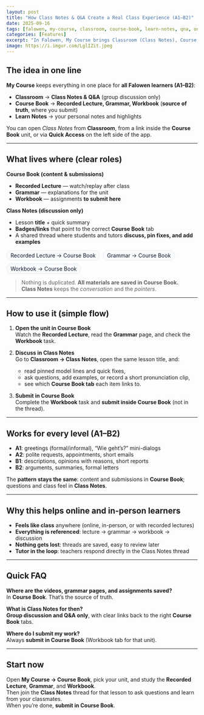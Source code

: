 ```yaml
---
layout: post
title: "How Class Notes & Q&A Create a Real Class Experience (A1–B2)"
date: 2025-09-16
tags: [falowen, my-course, classroom, course-book, learn-notes, qna, online, in-person, a1, a2, b1, b2]
categories: [Features]
excerpt: "In Falowen, My Course brings Classroom (Class Notes), Course Book, and Learn Notes together. All content lives in Course Book; Class Notes is for group discussion with clear links to the right tab."
image: https://i.imgur.com/LglIZit.jpeg
---
```


<style>
/* Mobile hero image fix (works with most Jekyll themes) */
@media (max-width: 640px){
  /* If your theme uses an <img> for the hero */
  .page__hero img,
  .post-header img,
  .post-hero img,
  .entry-header img,
  header img {
    width: 100%;
    height: 220px;         /* adjust 200–260px if needed */
    object-fit: cover;
    object-position: center;
    border-radius: 12px;
  }

  /* If your theme uses a background-image hero */
  .page__hero,
  .page__hero--overlay,
  .page-banner,
  .hero,
  .post-hero {
    min-height: 220px;
    background-size: cover;
    background-position: center;
    border-radius: 12px;
  }
}

/* Small badges used in the “What lives where” section */
.badges{display:flex;gap:8px;flex-wrap:wrap;margin:8px 0}
.badge{border:1px solid #e2e8f0;border-radius:999px;padding:4px 10px;background:#f8fafc;color:#0f172a}
</style>

## The idea in one line

**My Course** keeps everything in one place for **all Falowen learners (A1–B2)**:

- **Classroom** → **Class Notes & Q&A** (group discussion only)  
- **Course Book** → **Recorded Lecture, Grammar, Workbook** (**source of truth**, where you submit)  
- **Learn Notes** → your personal notes and highlights

You can open *Class Notes* from **Classroom**, from a link inside the **Course Book** unit, or via **Quick Access** on the left side of the app.

---

## What lives where (clear roles)

**Course Book (content & submissions)**
- **Recorded Lecture** — watch/replay after class  
- **Grammar** — explanations for the unit  
- **Workbook** — assignments **to submit here**

**Class Notes (discussion only)**
- Lesson **title** + quick summary  
- **Badges/links** that point to the correct **Course Book** tab  
- A shared thread where students and tutors **discuss, pin fixes, and add examples**

<div class="badges">
  <div class="badge">Recorded Lecture → Course Book</div>
  <div class="badge">Grammar → Course Book</div>
  <div class="badge">Workbook → Course Book</div>
</div>

> Nothing is duplicated. **All materials are saved in Course Book.**  
> **Class Notes** keeps the *conversation* and the *pointers*.

---

## How to use it (simple flow)

1) **Open the unit in Course Book**  
   Watch the **Recorded Lecture**, read the **Grammar** page, and check the **Workbook** task.

2) **Discuss in Class Notes**  
   Go to **Classroom → Class Notes**, open the same lesson title, and:  
   - read pinned model lines and quick fixes,  
   - ask questions, add examples, or record a short pronunciation clip,  
   - see which **Course Book tab** each item links to.

3) **Submit in Course Book**  
   Complete the **Workbook** task and **submit inside Course Book** (not in the thread).

---

## Works for every level (A1–B2)

- **A1**: greetings (formal/informal), “Wie geht’s?” mini-dialogs  
- **A2**: polite requests, appointments, short emails  
- **B1**: descriptions, opinions with reasons, short reports  
- **B2**: arguments, summaries, formal letters

The **pattern stays the same**: content and submissions in **Course Book**; questions and class feel in **Class Notes**.

---

## Why this helps online and in-person learners

- **Feels like class** anywhere (online, in-person, or with recorded lectures)  
- **Everything is referenced**: lecture → grammar → workbook → discussion  
- **Nothing gets lost**: threads are saved, easy to review later  
- **Tutor in the loop**: teachers respond directly in the Class Notes thread

---

## Quick FAQ

**Where are the videos, grammar pages, and assignments saved?**  
In **Course Book**. That’s the source of truth.

**What is Class Notes for then?**  
**Group discussion and Q&A only**, with clear links back to the right **Course Book** tabs.

**Where do I submit my work?**  
Always **submit in Course Book** (Workbook tab for that unit).

---

## Start now

Open **My Course → Course Book**, pick your unit, and study the **Recorded Lecture**, **Grammar**, and **Workbook**.  
Then join the **Class Notes** thread for that lesson to ask questions and learn from your classmates.  
When you’re done, **submit in Course Book**.
